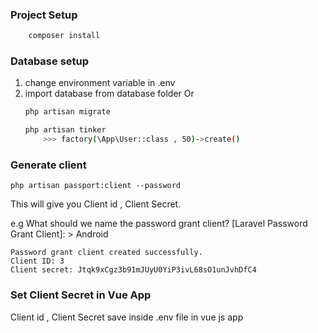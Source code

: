 ### Project Setup
```sh
    composer install
```
### Database setup

1. change environment variable in .env
2. import database from database folder
                    Or
    ```sh
    php artisan migrate
    ```
    ```sh
    php artisan tinker
        >>> factory(\App\User::class , 50)->create()
    ```

### Generate client

    php artisan passport:client --password

This will give you Client id , Client Secret.

   e.g What should we name the password grant client? [Laravel Password Grant Client]:
    > Android

    Password grant client created successfully.
    Client ID: 3
    Client secret: Jtqk9xCgz3b91mJUyU0YiP3ivL68sO1unJvhDfC4 

### Set Client Secret in Vue App
    
Client id , Client Secret save inside .env file in vue js app

